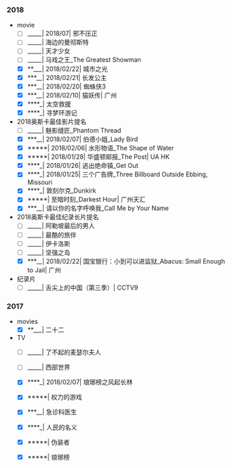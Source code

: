 ### 2018

- movie
    - [ ] _____| 2018/07| 邪不压正
    - [ ] _____| 海边的曼彻斯特
    - [ ] _____| 天才少女
    - [ ] _____| 马戏之王_The Greatest Showman
    - [x] **___| 2018/02/22| 城市之光
    - [x] ***__| 2018/02/21| 长发公主
    - [x] ***__| 2018/02/20| 蜘蛛侠3
    - [x] ***__| 2018/02/10| 猫妖传| 广州
    - [x] ****_| 太空救援
    - [x] ****_| 寻梦环游记

- 2018奥斯卡最佳影片提名
    - [ ] _____| 魅影缝匠_Phantom Thread
    - [x] ***__| 2018/02/07| 伯德小姐_Lady Bird
    - [x] *****| 2018/02/06| 水形物语_The Shape of Water
    - [x] *****| 2018/01/28| 华盛顿邮报_The Post| UA HK
    - [x] ****_| 2018/01/26| 逃出绝命镇_Get Out
    - [x] ****_| 2018/01/25| 三个广告牌_Three Billboard Outside Ebbing, Missouri
    - [x] ****_| 敦刻尔克_Dunkirk
    - [x] *****| 至暗时刻_Darkest Hour| 广州天汇
    - [x] ***__| 请以你的名字呼唤我_Call Me by Your Name

- 2018奥斯卡最佳纪录长片提名
    - [ ] _____| 阿勒坡最后的男人
    - [ ] _____| 最酷的旅伴
    - [ ] _____| 伊卡洛斯
    - [ ] _____| 坚强之岛
    - [x] ***__| 2018/02/22| 国宝银行：小到可以进监狱_Abacus: Small Enough to Jail| 广州

- 纪录片
    - [ ] _____| 舌尖上的中国（第三季）| CCTV9

### 2017

- movies
    - [x] **___| 二十二

- TV
    - [ ] _____| 了不起的麦瑟尔夫人
    - [ ] _____| 西部世界
    - [x] ****_| 2018/02/07| 琅琊榜之风起长林
    - [x] *****| 权力的游戏
    - [x] ***__| 急诊科医生
    - [x] ****_| 人民的名义
    - [x] *****| 伪装者
    - [x] *****| 琅琊榜

